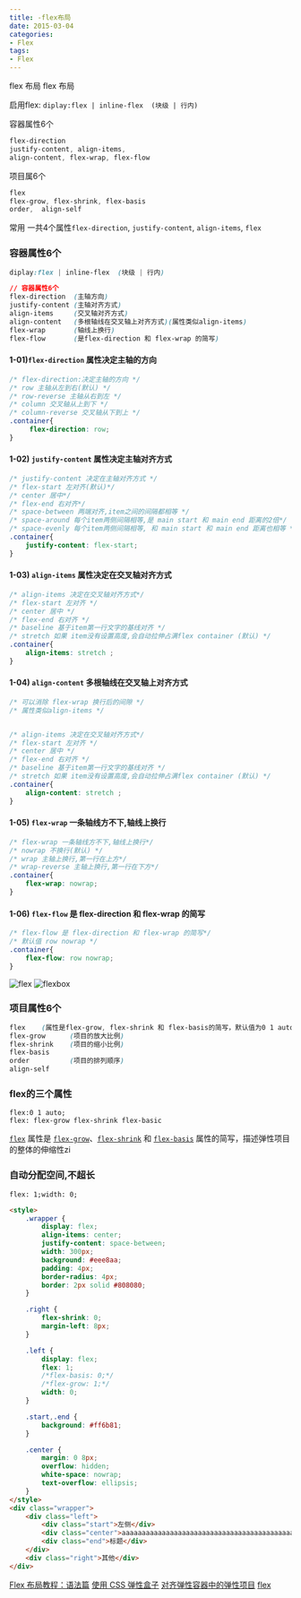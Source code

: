 ```yaml
---
title: -flex布局
date: 2015-03-04
categories: 
- Flex
tags:
- Flex
---
```

flex 布局
flex 布局

启用flex:   `diplay:flex | inline-flex  (块级 | 行内)`

容器属性6个

```css
flex-direction
justify-content, align-items, 
align-content, flex-wrap, flex-flow
```

项目属6个

```css
flex   
flex-grow, flex-shrink, flex-basis
order,  align-self
```

常用 一共4个属性`flex-direction`, `justify-content`, `align-items`, `flex`

<!-- more -->

### 容器属性6个

```css
diplay:flex | inline-flex  (块级 | 行内)

// 容器属性6个
flex-direction  (主轴方向)
justify-content (主轴对齐方式)
align-items     (交叉轴对齐方式)
align-content   (多根轴线在交叉轴上对齐方式)(属性类似align-items)
flex-wrap       (轴线上换行)
flex-flow       (是flex-direction 和 flex-wrap 的简写)
```

#### 1-01)`flex-direction` 属性决定主轴的方向

```css
/* flex-direction:决定主轴的方向 */
/* row 主轴从左到右(默认) */
/* row-reverse 主轴从右到左 */
/* column 交叉轴从上到下 */
/* column-reverse 交叉轴从下到上 */       
.container{
	 flex-direction: row;
}
```

#### 1-02) `justify-content`  属性决定主轴对齐方式

```css
/* justify-content 决定在主轴对齐方式 */
/* flex-start 左对齐(默认)*/
/* center 居中*/
/* flex-end 右对齐*/
/* space-between 两端对齐,item之间的间隔都相等 */
/* space-around 每个item两侧间隔相等,是 main start 和 main end 距离的2倍*/
/* space-evenly 每个item两侧间隔相等, 和 main start 和 main end 距离也相等 */
.container{ 
    justify-content: flex-start;
}
```

#### 1-03) `align-items`   属性决定在交叉轴对齐方式

```css
/* align-items 决定在交叉轴对齐方式*/
/* flex-start 左对齐 */
/* center 居中 */
/* flex-end 右对齐 */
/* baseline 基于item第一行文字的基线对齐 */
/* stretch 如果 item没有设置高度,会自动拉伸占满flex container (默认) */
.container{ 
	align-items: stretch ;
}
```

#### 1-04) `align-content` 多根轴线在交叉轴上对齐方式

```css
/* 可以消除 flex-wrap 换行后的间隙 */
/* 属性类似align-items */


/* align-items 决定在交叉轴对齐方式*/
/* flex-start 左对齐 */
/* center 居中 */
/* flex-end 右对齐 */
/* baseline 基于item第一行文字的基线对齐 */
/* stretch 如果 item没有设置高度,会自动拉伸占满flex container (默认) */
.container{ 
	align-content: stretch ;
}
```

#### 1-05) `flex-wrap`  一条轴线方不下,轴线上换行

```css
/* flex-wrap 一条轴线方不下,轴线上换行*/
/* nowrap 不换行(默认) */
/* wrap 主轴上换行,第一行在上方*/
/* wrap-reverse 主轴上换行,第一行在下方*/
.container{ 
	flex-wrap: nowrap;
}		
```

#### 1-06) `flex-flow` 是 flex-direction 和 flex-wrap 的简写

```css
/* flex-flow 是 flex-direction 和 flex-wrap 的简写*/
/* 默认值 row nowrap */
.container{ 
	flex-flow: row nowrap;
}
```



![flex](/img/css/flex/flex.png "flex")
![flexbox](/img/css/flex/flexbox.png "flexbox")

### 项目属性6个

```css
flex    (属性是flex-grow, flex-shrink 和 flex-basis的简写，默认值为0 1 auto。后两个属性可选。)
flex-grow      (项目的放大比例)
flex-shrink    (项目的缩小比例)
flex-basis
order          (项目的排列顺序)
align-self
```



### flex的三个属性

```
flex:0 1 auto;
flex: flex-grow flex-shrink flex-basic
```

[`flex`](https://developer.mozilla.org/zh-CN/docs/Web/CSS/flex) 属性是 [`flex-grow`](https://developer.mozilla.org/zh-CN/docs/Web/CSS/flex-grow)、[`flex-shrink`](https://developer.mozilla.org/zh-CN/docs/Web/CSS/flex-shrink) 和 [`flex-basis`](https://developer.mozilla.org/zh-CN/docs/Web/CSS/flex-basis) 属性的简写，描述弹性项目的整体的伸缩性zi

###  自动分配空间,不超长

`flex: 1;width: 0;`

```html
<style>
    .wrapper {
        display: flex;
        align-items: center;
        justify-content: space-between;
        width: 300px;
        background: #eee8aa;
        padding: 4px;
        border-radius: 4px;
        border: 2px solid #808080;
    }

    .right {
        flex-shrink: 0;
        margin-left: 8px;
    }

    .left {
        display: flex;
        flex: 1;
        /*flex-basis: 0;*/
        /*flex-grow: 1;*/
        width: 0;
    }

    .start,.end {
        background: #ff6b81;
    }

    .center {
        margin: 0 8px;
        overflow: hidden;
        white-space: nowrap;
        text-overflow: ellipsis;
    }
</style>
<div class="wrapper">
    <div class="left">
        <div class="start">左侧</div>
        <div class="center">aaaaaaaaaaaaaaaaaaaaaaaaaaaaaaaaaaaaaaaaaaaaaa</div>
        <div class="end">标题</div>
    </div>
    <div class="right">其他</div>
</div>
```



[Flex 布局教程：语法篇](https://www.ruanyifeng.com/blog/2015/07/flex-grammar.html)
[使用 CSS 弹性盒子](https://developer.mozilla.org/zh-CN/docs/conflicting/Web/CSS/CSS_Flexible_Box_Layout/Basic_Concepts_of_Flexbox/ "使用 CSS 弹性盒子")
[对齐弹性容器中的弹性项目](https://developer.mozilla.org/ca/docs/Web/CSS/CSS_Flexible_Box_Layout/Aligning_Items_in_a_Flex_Container "对齐弹性容器中的弹性项目")
[flex](https://philipwalton.github.io/solved-by-flexbox/ "flex")





























